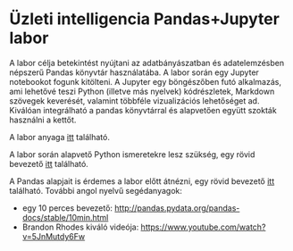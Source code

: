 # Üzleti intelligencia Pandas+Jupyter labor

A labor célja betekintést nyújtani az adatbányászatban és adatelemzésben népszerű Pandas könyvtár használatába.
A labor során egy Jupyter notebookot fogunk kitölteni.
A Jupyter egy böngészőben futó alkalmazás, ami lehetővé teszi Python (illetve más nyelvek) kódrészletek, Markdown szövegek keverését, valamint többféle vizualizációs lehetőséget ad.
Kiválóan integrálható a pandas könyvtárral és alapvetően együtt szokták használni a kettőt.

A labor anyaga [itt](https://github.com/bi-labor/pandas/blob/master/notebooks/BI_labor.ipynb) található.

A labor során alapvető Python ismeretekre lesz szükség, egy rövid bevezető [itt](https://github.com/bi-labor/pandas/blob/master/notebooks/Python_alapok.ipynb) található.

A Pandas alapjait is érdemes a labor előtt átnézni, egy rövid bevezető [itt](https://github.com/bi-labor/pandas/blob/master/notebooks/Pandas_alapok.ipynb) található.
További angol nyelvű segédanyagok:
* egy 10 perces bevezető: http://pandas.pydata.org/pandas-docs/stable/10min.html
* Brandon Rhodes kiváló videója: https://www.youtube.com/watch?v=5JnMutdy6Fw

